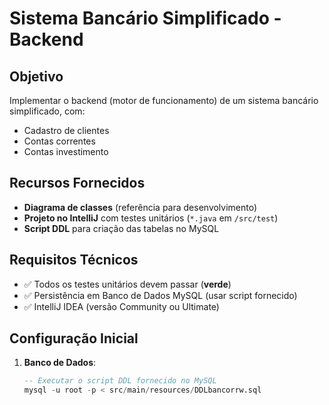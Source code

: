 # Sistema Bancário Simplificado - Backend

## Objetivo
Implementar o backend (motor de funcionamento) de um sistema bancário simplificado, com:
- Cadastro de clientes
- Contas correntes
- Contas investimento

## Recursos Fornecidos
- **Diagrama de classes** (referência para desenvolvimento)
- **Projeto no IntelliJ** com testes unitários (`*.java` em `/src/test`)
- **Script DDL** para criação das tabelas no MySQL

## Requisitos Técnicos
- ✅ Todos os testes unitários devem passar (**verde**)
- ✅ Persistência em Banco de Dados MySQL (usar script fornecido)
- ✅ IntelliJ IDEA (versão Community ou Ultimate)

## Configuração Inicial
1. **Banco de Dados**:
   ```sql
   -- Executar o script DDL fornecido no MySQL
   mysql -u root -p < src/main/resources/DDLbancorrw.sql

